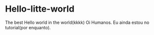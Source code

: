 # Hello-litte-world
The best Hello world in the world(kkkk)
Oi Humanos.
Eu ainda estou no tutorial(por enquanto).
